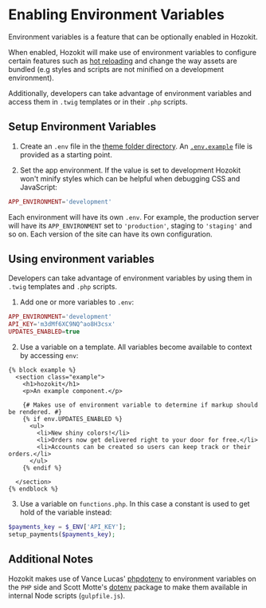 # Enabling Environment Variables

Environment variables is a feature that can be optionally enabled in Hozokit.

When enabled, Hozokit will make use of environment variables to configure certain features such as [hot reloading](./hot_reload.md) and change the way assets are bundled (e.g styles and scripts are not minified on a development environment).

Additionally, developers can take advantage of environment variables and access them in `.twig` templates or in their `.php` scripts.


## Setup Environment Variables

1. Create an `.env` file in the [theme folder directory](../wp-content/themes/hozokit). An [`.env.example`](../wp-content/themes/hozokit/.env.example) file is provided as a starting point.

2. Set the app environment. If the value is set to development Hozokit won't minify styles which can be helpful when debugging CSS and JavaScript:

```php
APP_ENVIRONMENT='development'
```

Each environment will have its own `.env`. For example, the production server will have its `APP_ENVIRONMENT` set to `'production'`, staging to `'staging'` and so on. Each version of the site can have its own configuration.

## Using environment variables

Developers can take advantage of environment variables by using them in `.twig` templates and `.php` scripts.

1. Add one or more variables to `.env`:

```php
APP_ENVIRONMENT='development'
API_KEY='m3dMf6XC9NQ^ao8H3csx'
UPDATES_ENABLED=true
```

2. Use a variable on a template. All variables become available to context by accessing `env`:

```twig
{% block example %}
  <section class="example">
    <h1>hozokit</h1>
    <p>An example component.</p>

    {# Makes use of environment variable to determine if markup should be rendered. #}
    {% if env.UPDATES_ENABLED %}
      <ul>
        <li>New shiny colors!</li>
        <li>Orders now get delivered right to your door for free.</li>
        <li>Accounts can be created so users can keep track or their orders.</li>
      </ul>
    {% endif %}
    
  </section>
{% endblock %}
```

3. Use a variable on `functions.php`. In this case a constant is used to get hold of the variable instead:

```php
$payments_key = $_ENV['API_KEY'];
setup_payments($payments_key);
```

## Additional Notes

Hozokit makes use of Vance Lucas' [phpdotenv](https://github.com/vlucas/phpdotenv) to environment variables on the `PHP` side and Scott Motte's [dotenv](https://github.com/motdotla/dotenv) package to make them available in internal Node scripts (`gulpfile.js`).  

